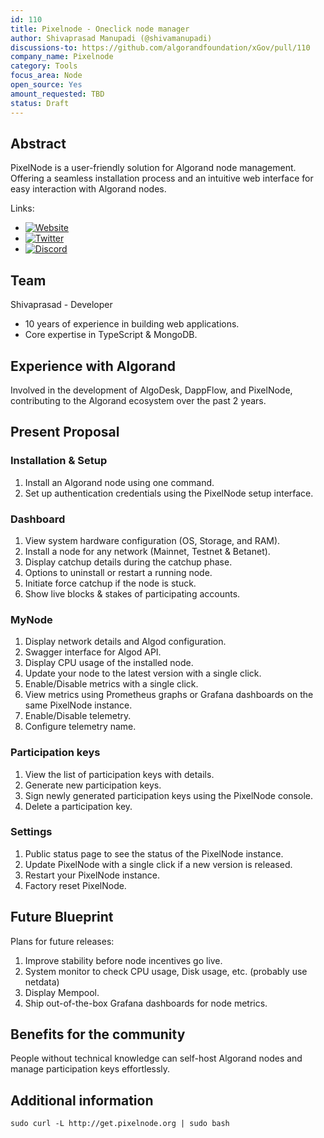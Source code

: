 ```yaml
---
id: 110
title: Pixelnode - Oneclick node manager
author: Shivaprasad Manupadi (@shivamanupadi)
discussions-to: https://github.com/algorandfoundation/xGov/pull/110
company_name: Pixelnode
category: Tools
focus_area: Node
open_source: Yes
amount_requested: TBD
status: Draft
---
```


## Abstract

PixelNode is a user-friendly solution for Algorand node management.
Offering a seamless installation process and an intuitive web interface for easy interaction with Algorand nodes.

Links:

* [![Website](https://img.shields.io/badge/Website-PixelNode-blue)](https://www.pixelnode.org)
* [![Twitter](https://img.shields.io/badge/Twitter-%40pixelnode_-informational)](https://twitter.com/pixelnode_)
* [![Discord](https://img.shields.io/badge/Discord-Pixelnode-brightgreen)](https://discord.gg/HeegumVJwb)


## Team

  Shivaprasad - Developer
- 10 years of experience in building web applications.
- Core expertise in TypeScript & MongoDB.

## Experience with Algorand

Involved in the development of AlgoDesk, DappFlow, and PixelNode, contributing to the Algorand ecosystem over the past 2 years.

## Present Proposal

  ### Installation & Setup
  1. Install an Algorand node using one command.
  2. Set up authentication credentials using the PixelNode setup interface.

  ### Dashboard
  1. View system hardware configuration (OS, Storage, and RAM).
  2. Install a node for any network (Mainnet, Testnet & Betanet).
  3. Display catchup details during the catchup phase.
  4. Options to uninstall or restart a running node.
  5. Initiate force catchup if the node is stuck.
  6. Show live blocks & stakes of participating accounts.

  ### MyNode
  1. Display network details and Algod configuration.
  2. Swagger interface for Algod API.
  3. Display CPU usage of the installed node.
  4. Update your node to the latest version with a single click.
  5. Enable/Disable metrics with a single click.
  6. View metrics using Prometheus graphs or Grafana dashboards on the same PixelNode instance.
  7. Enable/Disable telemetry.
  8. Configure telemetry name.

 ### Participation keys
  1. View the list of participation keys with details.
  2. Generate new participation keys.
  3. Sign newly generated participation keys using the PixelNode console.
  4. Delete a participation key.

 ### Settings
  1. Public status page to see the status of the PixelNode instance.
  2. Update PixelNode with a single click if a new version is released.
  3. Restart your PixelNode instance.
  4. Factory reset PixelNode.


## Future Blueprint

Plans for future releases:

1. Improve stability before node incentives go live.
2. System monitor to check CPU usage, Disk usage, etc. (probably use netdata)
3. Display Mempool.
4. Ship out-of-the-box Grafana dashboards for node metrics.


## Benefits for the community

People without technical knowledge can self-host Algorand nodes and manage participation keys effortlessly.

## Additional information
```sudo curl -L http://get.pixelnode.org | sudo bash```
